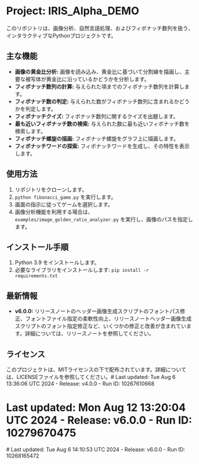 # Project: IRIS_Alpha_DEMO

このリポジトリは、画像分析、自然言語処理、およびフィボナッチ数列を扱う、インタラクティブなPythonプロジェクトです。

## 主な機能

- **画像の黄金比分析:**  画像を読み込み、黄金比に基づいて分割線を描画し、主要な被写体が黄金比に沿っているかどうかを分析します。
- **フィボナッチ数列の計算:** 与えられた項までのフィボナッチ数列を計算します。
- **フィボナッチ数の判定:** 与えられた数がフィボナッチ数列に含まれるかどうかを判定します。
- **フィボナッチクイズ:** フィボナッチ数列に関するクイズを出題します。
- **最も近いフィボナッチ数の検索:** 与えられた数に最も近いフィボナッチ数を検索します。
- **フィボナッチ螺旋の描画:** フィボナッチ螺旋をグラフ上に描画します。
- **フィボナッチワードの探索:** フィボナッチワードを生成し、その特性を表示します。

## 使用方法

1. リポジトリをクローンします。
2. `python fibonacci_game.py` を実行します。
3. 画面の指示に従ってゲームを選択します。
4. 画像分析機能を利用する場合は、`examples/image_golden_ratio_analyzer.py` を実行し、画像のパスを指定します。

## インストール手順

1. Python 3.9 をインストールします。
2. 必要なライブラリをインストールします: `pip install -r requirements.txt`

## 最新情報

- **v6.0.0:**  リリースノートのヘッダー画像生成スクリプトのフォントパス修正、フォントファイル指定の柔軟性向上、リリースノートヘッダー画像生成スクリプトのフォント指定修正など、いくつかの修正と改善が含まれています。詳細については、リリースノートを参照してください。

## ライセンス

このプロジェクトは、MITライセンスの下で配布されています。詳細については、LICENSEファイルを参照してください。# Last updated: Tue Aug  6 13:36:06 UTC 2024 - Release: v4.0.0 - Run ID: 10267610668
<!-- Automated update -->
# Last updated: Mon Aug 12 13:20:04 UTC 2024 - Release: v6.0.0 - Run ID: 10279670475
<!-- Automated update --># Last updated: Tue Aug  6 14:10:53 UTC 2024 - Release: v6.0.0 - Run ID: 10268165472
<!-- Automated update -->
